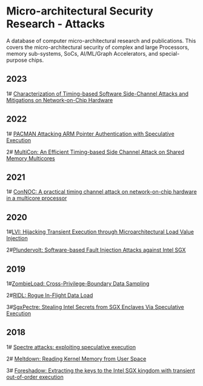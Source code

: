 # Micro-architectural Security Research - Attacks
A database of computer micro-architectural research and publications. This covers the micro-architectural security of complex and large Processors, memory sub-systems, SoCs, AI/ML/Graph Accelerators, and special-purpose chips.

## 2023

1# [Characterization of Timing-based Software Side-Channel Attacks and Mitigations on Network-on-Chip Hardware](https://dl.acm.org/doi/abs/10.1145/3585519)

## 2022

1# [PACMAN Attacking ARM Pointer Authentication with Speculative Execution](https://pacmanattack.com/)

2# [MultiCon: An Efficient Timing-based Side Channel Attack on Shared Memory Multicores](https://ieeexplore.ieee.org/abstract/document/9978454)

## 2021

1# [ConNOC: A practical timing channel attack on network-on-chip hardware in a multicore processor](https://ieeexplore.ieee.org/abstract/document/9702280)

## 2020

1#[LVI: Hijacking Transient Execution through Microarchitectural Load Value Injection](https://ieeexplore.ieee.org/abstract/document/9152763)

2#[Plundervolt: Software-based Fault Injection Attacks against Intel SGX](https://ieeexplore.ieee.org/abstract/document/9152636)

## 2019

1#[ZombieLoad: Cross-Privilege-Boundary Data Sampling](https://dl.acm.org/doi/abs/10.1145/3319535.3354252)

2#[RIDL: Rogue In-Flight Data Load](https://ieeexplore.ieee.org/abstract/document/8835281)

3#[SgxPectre: Stealing Intel Secrets from SGX Enclaves Via Speculative Execution](https://ieeexplore.ieee.org/abstract/document/8806740)

## 2018

1# [Spectre attacks: exploiting speculative execution](https://meltdownattack.com/)

2# [Meltdown: Reading Kernel Memory from User Space](https://meltdownattack.com/)

3# [Foreshadow: Extracting the keys to the Intel SGX kingdom with transient out-of-order execution](https://www.usenix.org/conference/usenixsecurity18/presentation/bulck)
